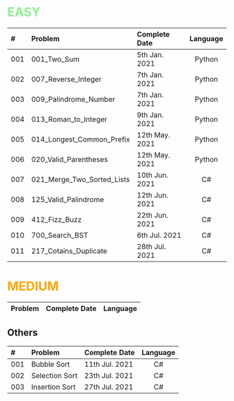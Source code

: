 # <span style="color:LightGreen">**EASY**</span>

| #     | Problem                       | Complete Date     | Language     | 
| :---  | :---                          |    :----          | :----:       |
| 001   | 001_Two_Sum                   | 5th Jan.  2021    | Python       |
| 002   | 007_Reverse_Integer           | 7th Jan.  2021    | Python       |
| 003   | 009_Palindrome_Number         | 7th Jan.  2021    | Python       |
| 004   | 013_Roman_to_Integer          | 9th Jan.  2021    | Python       |
| 005   | 014_Longest_Common_Prefix     | 12th May. 2021    | Python       |
| 006   | 020_Valid_Parentheses         | 12th May. 2021    | Python       |
| 007   | 021_Merge_Two_Sorted_Lists    | 10th Jun. 2021    | C#           |
| 008   | 125_Valid_Palindrome          | 12th Jun. 2021    | C#           |
| 009   | 412_Fizz_Buzz                 | 22th Jun. 2021    | C#           |
| 010   | 700_Search_BST                | 6th Jul. 2021     | C#           |
| 011   | 217_Cotains_Duplicate         | 28th Jul. 2021    | C#           |

# <span style="color:Orange">**MEDIUM**</span>

| Problem                       | Complete Date     | Language     | 
| :---                          |    :----          | :----:       |

## **Others**</span>

| #     | Problem                       | Complete Date     | Language     | 
| :---  | :---                          |    :----          | :----:       |
| 001   | Bubble Sort                   | 11th Jul. 2021    | C#           |
| 002   | Selection Sort                | 23th Jul. 2021    | C#           |
| 003   | Insertion Sort                | 27th Jul. 2021    | C#           |